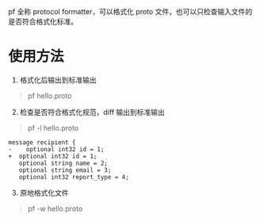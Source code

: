 pf 全称 protocol formatter，可以格式化 proto 文件，也可以只检查输入文件的是否符合格式化标准。

# 使用方法
1. 格式化后输出到标准输出
> pf hello.proto

2. 检查是否符合格式化规范，diff 输出到标准输出
> pf -l hello.proto
```
message recipient {
-    optional int32 id = 1;
+  optional int32 id = 1;
   optional string name = 2;
   optional string email = 3;
   optional int32 report_type = 4;
```

3. 原地格式化文件
> pf -w hello.proto



